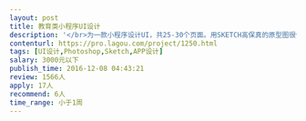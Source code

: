 ```yaml
---                
layout: post       
title: 教育类小程序UI设计           
description: '</br>为一款小程序设计UI，共25-30个页面。用SKETCH高保真的原型图很保真，算是七成品的UI了，你只需修修改改，完善一下就好。</br></br>详情可见：http://www.wetaiji.net/</br></br></br>1. 符合微信小程序的设计规范</br>2. 完善提供给您的已有设计</br>3. 提供修改建议并实施，毕竟您比我们的设计师专业</br>4. 切图</br>5. 搞得漂亮</br>'     
contenturl: https://pro.lagou.com/project/1250.html      
tags: [UI设计,Photoshop,Sketch,APP设计]            
salary: 3000元以下          
publish_time: 2016-12-08 04:43:21         
review: 1566人                   
apply: 17人                   
recommend: 6人                   
time_range: 小于1周              
---                 
```

